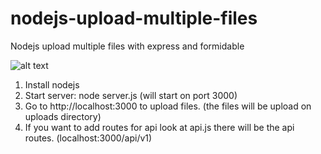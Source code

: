# nodejs-upload-multiple-files
Nodejs upload multiple files with express and formidable

![alt text](https://github.com/jonathanbrenman/nodejs-upload-multiple-files/upload-demo.png)

1) Install nodejs
2) Start server: node server.js (will start on port 3000)
3) Go to http://localhost:3000 to upload files. (the files will be upload on uploads directory)
4) If you want to add routes for api look at api.js there will be the api routes. (localhost:3000/api/v1)
